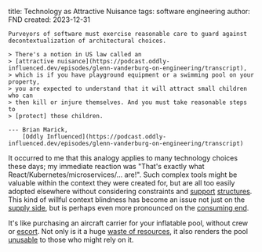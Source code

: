 title: Technology as Attractive Nuisance
tags: software engineering
author: FND
created: 2023-12-31

```intro
Purveyors of software must exercise reasonable care to guard against
decontextualization of architectural choices.
```

```figure
> There's a notion in US law called an
> [attractive nuisance](https://podcast.oddly-influenced.dev/episodes/glenn-vanderburg-on-engineering/transcript),
> which is if you have playground equipment or a swimming pool on your property,
> you are expected to understand that it will attract small children who can
> then kill or injure themselves. And you must take reasonable steps to
> [protect] those children.

--- Brian Marick,
    [Oddly Influenced](https://podcast.oddly-influenced.dev/episodes/glenn-vanderburg-on-engineering/transcript)
```

It occurred to me that this analogy applies to many technology choices these
days; my immediate reaction was "That's exactly what
React/Kubernetes/microservices/… are!". Such complex tools might be valuable
within the context they were created for, but are all too easily adopted
elsewhere without considering constraints and
[support](https://toot.cafe/@slightlyoff/109389047292856699)
[structures](https://infrequently.org/2023/02/the-market-for-lemons/#fn-everything-in-moderation-2).
This kind of willful context blindness has become an issue not just on the
[supply side](https://web.archive.org/web/20230517114359/https://scribe.rip/the-industrial-hammer-complex-d9785886ee59),
but is perhaps even more pronounced on the
[consuming end](https://adactio.com/links/20269).

It's like purchasing an aircraft carrier for your inflatable pool, without crew
or [escort](https://en.wikipedia.org/wiki/Carrier_battle_group). Not only is it
a huge
[waste of resources](https://stackoverflow.blog/2023/12/25/is-software-getting-worse/),
it also renders the pool
[unusable](https://infrequently.org/series/performance-inequality/) to those who
might rely on it.
